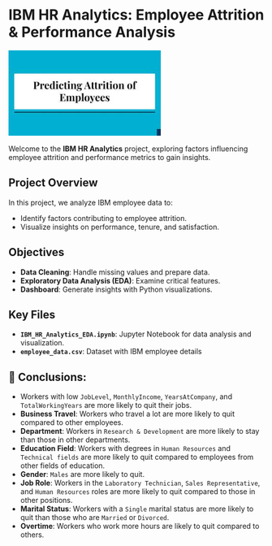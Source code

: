 # IBM HR Analytics: Employee Attrition & Performance Analysis
![Employee Attrition Analysis](https://github.com/ShaimaaAbdElkhalek/IBM-HR-Analytics-Employee-Attrition-Performance/blob/main/images.jpeg?raw=true)


Welcome to the **IBM HR Analytics** project, exploring factors influencing employee attrition and performance metrics to gain insights.

## Project Overview
In this project, we analyze IBM employee data to:
- Identify factors contributing to employee attrition.
- Visualize insights on performance, tenure, and satisfaction.

## Objectives
- **Data Cleaning**: Handle missing values and prepare data.
- **Exploratory Data Analysis (EDA)**: Examine critical features.
- **Dashboard**: Generate insights with Python visualizations.

## Key Files
- **`IBM_HR_Analytics_EDA.ipynb`**: Jupyter Notebook for data analysis and visualization.
- **`employee_data.csv`**: Dataset with IBM employee details

## 📝 **Conclusions:**

- Workers with low `JobLevel`, `MonthlyIncome`, `YearsAtCompany`, and `TotalWorkingYears` are more likely to quit their jobs.
- **Business Travel**: Workers who travel a lot are more likely to quit compared to other employees.
- **Department**: Workers in `Research & Development` are more likely to stay than those in other departments.
- **Education Field**: Workers with degrees in `Human Resources` and `Technical fields` are more likely to quit compared to employees from other fields of education.
- **Gender**: `Males` are more likely to quit.
- **Job Role**: Workers in the `Laboratory Technician`, `Sales Representative`, and `Human Resources` roles are more likely to quit compared to those in other positions.
- **Marital Status**: Workers with a `Single` marital status are more likely to quit than those who are `Married` or `Divorced`.
- **Overtime**: Workers who work more hours are likely to quit compared to others.


